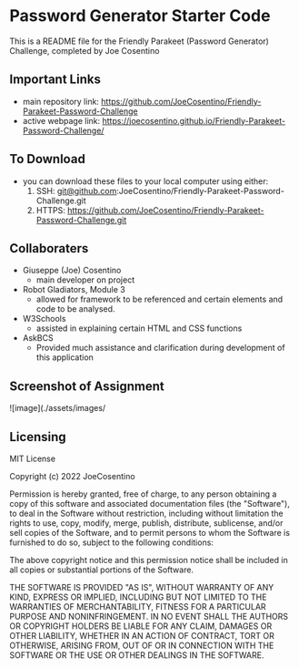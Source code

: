 # Password Generator Starter Code

This is a README file for the Friendly Parakeet (Password Generator) Challenge, completed by Joe Cosentino
## Important Links

* main repository link: https://github.com/JoeCosentino/Friendly-Parakeet-Password-Challenge
* active webpage link: https://joecosentino.github.io/Friendly-Parakeet-Password-Challenge/

## To Download

* you can download these files to your local computer using either:
    1. SSH: git@github.com:JoeCosentino/Friendly-Parakeet-Password-Challenge.git
    2. HTTPS: https://github.com/JoeCosentino/Friendly-Parakeet-Password-Challenge.git

## Collaboraters

* Giuseppe (Joe) Cosentino
    - main developer on project
* Robot Gladiators, Module 3
    - allowed for framework to be referenced and certain elements and code to be analysed.
* W3Schools
    - assisted in explaining certain HTML and CSS functions
* AskBCS
    - Provided much assistance and clarification during development of this application

## Screenshot of Assignment

![image](./assets/images/

## Licensing

MIT License

Copyright (c) 2022 JoeCosentino

Permission is hereby granted, free of charge, to any person obtaining a copy
of this software and associated documentation files (the "Software"), to deal
in the Software without restriction, including without limitation the rights
to use, copy, modify, merge, publish, distribute, sublicense, and/or sell
copies of the Software, and to permit persons to whom the Software is
furnished to do so, subject to the following conditions:

The above copyright notice and this permission notice shall be included in all
copies or substantial portions of the Software.

THE SOFTWARE IS PROVIDED "AS IS", WITHOUT WARRANTY OF ANY KIND, EXPRESS OR
IMPLIED, INCLUDING BUT NOT LIMITED TO THE WARRANTIES OF MERCHANTABILITY,
FITNESS FOR A PARTICULAR PURPOSE AND NONINFRINGEMENT. IN NO EVENT SHALL THE
AUTHORS OR COPYRIGHT HOLDERS BE LIABLE FOR ANY CLAIM, DAMAGES OR OTHER
LIABILITY, WHETHER IN AN ACTION OF CONTRACT, TORT OR OTHERWISE, ARISING FROM,
OUT OF OR IN CONNECTION WITH THE SOFTWARE OR THE USE OR OTHER DEALINGS IN THE
SOFTWARE.

